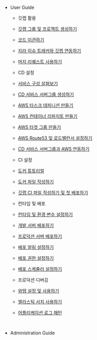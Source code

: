 - User Guide
  - 깃랩 활용
   - [깃랩 그룹 및 프로젝트 생성하기](user/git-00.md)
   - [코드 이관하기](user/git-01.md)
   - [지라 이슈 트래커와 깃랩 연동하기](user/git-02.md)
   - [머지 리퀘스트 사용하기](user/git-03.md)
  
  - CD 설정
   - [서비스 구성 살펴보기](user/cd-00.md)
   - [CD 서비스 서버그룹 생성하기](user/cd-01.md)
   - [AWS 타스크 데피니션 만들기](user/cd-02.md)
   - [AWS 컨테이너 리파지토 만들기](user/cd-03.md)
   - [AWS 타겟 그룹 만들기](user/cd-04.md)
   - [AWS Route53 및 로드밸런서 설정하기](user/cd-05.md)
   - [CD 서비스 서버그룹과 AWS 연동하기](user/cd-06.md)
   
  - CI 설정
   - [도커 튜토리얼](user/ci-00.md)
   - [도커 파일 작성하기](user/ci-01.md)
   - [깃랩 CI 파일 작성하기 및 첫 배포하기](user/ci-02.md)
   
  - 런타임 및 배포
   - [런타임 및 환경 변수 설정하기](user/deploy-00.md)
   - [개발 서버 배포하기](user/deploy-01.md)
   - [프로덕션 서버 배포하기](user/deploy-02.md)
   - [배포 알림 설정하기](user/deploy-03.md)
   - [배포 권한 설정하기](user/deploy-04.md)
   - [배포 스케쥴러 설정하기](user/deploy-05.md)
  
  - 프로덕션 디버깅
   - [와탭 설정 및 사용하기](user/monitoring-00.md)
   - [엘라스틱 서치 사용하기](user/monitoring-01.md)
   - [어플리케이션 로그 패턴](user/monitoring-02.md)

<br>

- Administration Guide
  
